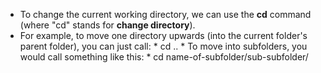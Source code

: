 * To change the current working directory, we can use the **cd** command (where "cd" stands for **change directory**).
* For example, to move one directory upwards (into the current folder's parent folder), you can just call:
          * cd ..
          * To move into subfolders, you would call something like this:
          * cd name-of-subfolder/sub-subfolder/
